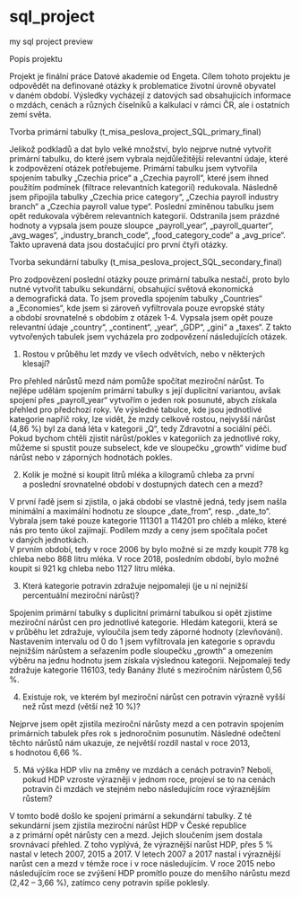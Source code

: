 # sql_project
my sql project preview

Popis projektu

Projekt je finální práce Datové akademie od Engeta. Cílem tohoto projektu je odpovědět na definované otázky k problematice životní úrovně obyvatel v daném období. Výsledky vycházejí z datových sad obsahujících informace o mzdách, cenách a různých číselníků a kalkulací v rámci ČR, ale i ostatních zemí světa.  

Tvorba primární tabulky (t_misa_peslova_project_SQL_primary_final)

Jelikož podkladů a dat bylo velké množství, bylo nejprve nutné vytvořit primární tabulku, do které jsem vybrala nejdůležitější relevantní údaje, které k zodpovězení otázek potřebujeme. Primární tabulku jsem vytvořila spojením tabulky „Czechia price“ a „Czechia payroll“, které jsem ihned použitím podmínek (filtrace relevantních kategorií) redukovala. Následně jsem připojila tabulky „Czechia price category“, „Czechia payroll industry branch“ a „Czechia payroll value type“. Poslední zmíněnou tabulku jsem opět redukovala výběrem relevantních kategorií. Odstranila jsem prázdné hodnoty a vypsala jsem pouze sloupce „payroll_year“, „payroll_quarter“, „avg_wages“, „industry_branch_code“, „food_category_code“ a „avg_price“. 
Takto upravená data jsou dostačující pro první čtyři otázky. 

Tvorba sekundární tabulky (t_misa_peslova_project_SQL_secondary_final)

Pro zodpovězení poslední otázky pouze primární tabulka nestačí, proto bylo nutné vytvořit tabulku sekundární, obsahující světová ekonomická a demografická data. To jsem provedla spojením tabulky „Countries“ a „Economies“, kde jsem si zároveň vyfiltrovala pouze evropské státy a období srovnatelné s obdobím z otázek 1-4. Vypsala jsem opět pouze relevantní údaje „country“, „continent“, „year“, „GDP“, „gini“ a „taxes“.
Z takto vytvořených tabulek jsem vycházela pro zodpovězení následujících otázek. 

1. Rostou v průběhu let mzdy ve všech odvětvích, nebo v některých klesají?

Pro přehled nárůstů mezd nám pomůže spočítat meziroční nárůst. To nejlépe udělám spojením primární tabulky s její duplicitní variantou, avšak spojení přes „payroll_year“ vytvořím o jeden rok posunuté, abych získala přehled pro předchozí roky. Ve výsledné tabulce, kde jsou jednotlivé kategorie napříč roky, lze vidět, že mzdy celkově rostou, nejvyšší nárůst (4,86 %) byl za daná léta v kategorii „Q“, tedy Zdravotní a sociální péči. 
Pokud bychom chtěli zjistit nárůst/pokles v kategoriích za jednotlivé roky, můžeme si spustit pouze subselect, kde ve sloupečku „growth“ vidíme buď nárůst nebo v záporných hodnotách pokles. 
  
2. Kolik je možné si koupit litrů mléka a kilogramů chleba za první a poslední srovnatelné období v dostupných datech cen a mezd?

V první řadě jsem si zjistila, o jaká období se vlastně jedná, tedy jsem našla minimální a maximální hodnotu ze sloupce „date_from“, resp. „date_to“. 
Vybrala jsem také pouze kategorie 111301 a 114201 pro chléb a mléko, které nás pro tento úkol zajímají. Podílem mzdy a ceny jsem spočítala počet v daných jednotkách. 		
V prvním období, tedy v roce 2006 by bylo možné si ze mzdy koupit 778 kg chleba nebo 868 litru mléka. V roce 2018, posledním období, bylo možné koupit si 921 kg chleba nebo 1127 litru mléka.

3. Která kategorie potravin zdražuje nejpomaleji (je u ní nejnižší percentuální meziroční nárůst)?

Spojením primární tabulky s duplicitní primární tabulkou si opět zjistíme meziroční nárůst cen pro jednotlivé kategorie. Hledám kategorii, která se v průběhu let zdražuje, vyloučila jsem tedy záporné hodnoty (zlevňování). Nastavením intervalu od 0 do 1 jsem vyfiltrovala jen kategorie s opravdu nejnižším nárůstem a seřazením podle sloupečku „growth“ a omezením výběru na jednu hodnotu jsem získala výslednou kategorii.
 Nejpomaleji tedy zdražuje kategorie 116103, tedy Banány žluté s meziročním nárůstem 0,56 %. 

4. Existuje rok, ve kterém byl meziroční nárůst cen potravin výrazně vyšší než růst mezd (větší než 10 %)?

Nejprve jsem opět zjistila meziroční nárůsty mezd a cen potravin spojením primárních tabulek přes rok s jednoročním posunutím. 
Následné odečtení těchto nárůstů nám ukazuje, ze největší rozdíl nastal v roce 2013, s hodnotou 6,66 %.

5. Má výška HDP vliv na změny ve mzdách a cenách potravin? Neboli, pokud HDP vzroste výrazněji v jednom roce, projeví se to na cenách potravin či mzdách ve stejném nebo následujícím roce výraznějším růstem?

V tomto bodě došlo ke spojení primární a sekundární tabulky. Z té sekundární jsem zjistila meziroční nárůst HDP v České republice a z primární opět nárůsty cen a mezd. Jejich sloučením jsem dostala srovnávací přehled. 
Z toho vyplývá, že výraznější narůst HDP, přes 5 % nastal v letech 2007, 2015 a 2017. V letech 2007 a 2017 nastal i výraznější narůst cen a mezd v témže roce i v roce následujícím. V roce 2015 nebo následujícím roce se zvýšení HDP promítlo pouze do menšího nárůstu mezd (2,42 – 3,66 %), zatímco ceny potravin spíše poklesly. 




